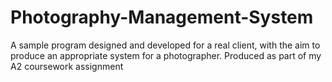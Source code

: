 # Photography-Management-System
A sample program designed and developed for a real client, with the aim to produce an appropriate system for a photographer. Produced as part of my A2 coursework assignment
